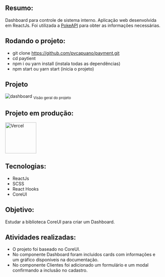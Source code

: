 ## Resumo: 

Dashboard para controle de sistema interno. Aplicação web desenvolvida em ReactJs. Foi utilizada a <a href="https://pokeapi.co/">PokeAPI</a> para obter as informações necessárias. 

## Rodando o projeto:

* git clone https://github.com/pvcapuano/payment.git
* cd paytient
* npm i ou yarn install (instala todas as dependências)
* npm start ou yarn start (inicia o projeto)

## Projeto

![dashboard](https://user-images.githubusercontent.com/10540844/170145874-f421b7e5-eb9a-4ee3-a488-18d6a30e2103.PNG)
<sub>Visão geral do projeto</sub>

## Projeto em produção:

<p>
 <a href="https://payment-rust.vercel.app/#/dashboard" target="_blank"> 
  <img src="https://ml.globenewswire.com/Resource/Download/3a54c241-a668-4c94-9747-3d3da9da3bf2?size=2" alt="Vercel" width="100"/> 
 </a>
</p>

## Tecnologias:

* ReactJs
* SCSS
* React Hooks
* CoreUI

## Objetivo:

Estudar a biblioteca CoreUI para criar um Dashboard. 

## Atividades realizadas:

* O projeto foi baseado no CoreUI. 
* No componente Dashboard foram incluidos cards com informações e um gráfico disponíveis na documentação. 
* No componente Clientes foi adicionado um formulário e um modal confirmando a inclusão no cadastro.
